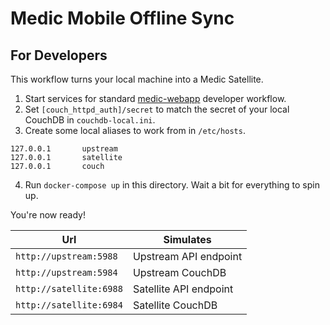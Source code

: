 # Medic Mobile Offline Sync
## For Developers

This workflow turns your local machine into a Medic Satellite.

1. Start services for standard [medic-webapp](https://github.com/medic/medic-webapp) developer workflow.
2. Set `[couch_httpd_auth]/secret` to match the secret of your local CouchDB in `couchdb-local.ini`.
3. Create some local aliases to work from in `/etc/hosts`.
```
127.0.0.1       upstream
127.0.0.1       satellite
127.0.0.1       couch
```
4. Run `docker-compose up` in this directory. Wait a bit for everything to spin up.

You're now ready! 

Url | Simulates
-- | ---
`http://upstream:5988` | Upstream API endpoint
`http://upstream:5984` | Upstream CouchDB
`http://satellite:6988` | Satellite API endpoint
`http://satellite:6984` | Satellite CouchDB

